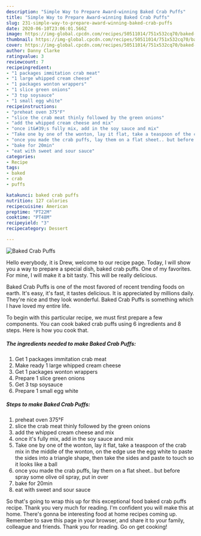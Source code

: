 ```yaml
---
description: "Simple Way to Prepare Award-winning Baked Crab Puffs"
title: "Simple Way to Prepare Award-winning Baked Crab Puffs"
slug: 231-simple-way-to-prepare-award-winning-baked-crab-puffs
date: 2020-06-10T23:06:01.566Z
image: https://img-global.cpcdn.com/recipes/50511014/751x532cq70/baked-crab-puffs-recipe-main-photo.jpg
thumbnail: https://img-global.cpcdn.com/recipes/50511014/751x532cq70/baked-crab-puffs-recipe-main-photo.jpg
cover: https://img-global.cpcdn.com/recipes/50511014/751x532cq70/baked-crab-puffs-recipe-main-photo.jpg
author: Danny Clarke
ratingvalue: 3
reviewcount: 7
recipeingredient:
- "1 packages immitation crab meat"
- "1 large whipped cream cheese"
- "1 packages wonton wrappers"
- "1 slice green onions"
- "3 tsp soysauce"
- "1 small egg white"
recipeinstructions:
- "preheat oven 375°F"
- "slice the crab meat thinly followed by the green onions"
- "add the whipped cream cheese and mix"
- "once it&#39;s fully mix, add in the soy sauce and mix"
- "Take one by one of the wonton, lay it flat, take a teaspoon of the crab mix in the middle of the wonton, on the edge use the egg white to paste the sides into a triangle shape, then take the sides and paste to touch so it looks like a ball"
- "once you made the crab puffs, lay them on a flat sheet.. but before spray some olive oil spray, put in over"
- "bake for 20min"
- "eat with sweet and sour sauce"
categories:
- Recipe
tags:
- baked
- crab
- puffs

katakunci: baked crab puffs 
nutrition: 127 calories
recipecuisine: American
preptime: "PT22M"
cooktime: "PT48M"
recipeyield: "3"
recipecategory: Dessert

---
```



![Baked Crab Puffs](https://img-global.cpcdn.com/recipes/50511014/751x532cq70/baked-crab-puffs-recipe-main-photo.jpg)

Hello everybody, it is Drew, welcome to our recipe page. Today, I will show you a way to prepare a special dish, baked crab puffs. One of my favorites. For mine, I will make it a bit tasty. This will be really delicious.

Baked Crab Puffs is one of the most favored of recent trending foods on earth. It's easy, it's fast, it tastes delicious. It is appreciated by millions daily. They're nice and they look wonderful. Baked Crab Puffs is something which I have loved my entire life.




To begin with this particular recipe, we must first prepare a few components. You can cook baked crab puffs using 6 ingredients and 8 steps. Here is how you cook that.

<!--inarticleads1-->

##### The ingredients needed to make Baked Crab Puffs:

1. Get 1 packages immitation crab meat
1. Make ready 1 large whipped cream cheese
1. Get 1 packages wonton wrappers
1. Prepare 1 slice green onions
1. Get 3 tsp soysauce
1. Prepare 1 small egg white




<!--inarticleads2-->

##### Steps to make Baked Crab Puffs:

1. preheat oven 375°F
1. slice the crab meat thinly followed by the green onions
1. add the whipped cream cheese and mix
1. once it&#39;s fully mix, add in the soy sauce and mix
1. Take one by one of the wonton, lay it flat, take a teaspoon of the crab mix in the middle of the wonton, on the edge use the egg white to paste the sides into a triangle shape, then take the sides and paste to touch so it looks like a ball
1. once you made the crab puffs, lay them on a flat sheet.. but before spray some olive oil spray, put in over
1. bake for 20min
1. eat with sweet and sour sauce




So that's going to wrap this up for this exceptional food baked crab puffs recipe. Thank you very much for reading. I'm confident you will make this at home. There's gonna be interesting food at home recipes coming up. Remember to save this page in your browser, and share it to your family, colleague and friends. Thank you for reading. Go on get cooking!
